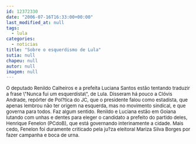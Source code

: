```yaml
---
id: 12372330
date: "2006-07-16T16:33:00+00:00"
last_modified_at: null
tags:
  - lula
categories:
  - noticias
title: "Sobre o esquerdismo de Lula"
sutia: null
chapeu: null
autor: null
imagem: null
---
```

<p><FONT size=2></p>
<p><P>O deputado Renildo Calheiros e a prefeita Luciana Santos estão tentando&nbsp;traduzir a frase \"Nunca fui um esquerdista\", de Lula. Disseram há pouco a Clóvis Andrade, repórter de Pol?tica do JC, que o presidente falou como estadista, que apenas lembrou não ter origem na esquerda, mas no movimento sindical, e que governa para todos. Faz algum sentido. Renildo e Luciana estão em Goiana lutando com unhas e dentes para eleger o candidato a prefeito do partido deles, Henrique Fenelon (PCdoB), que está governando interinamente a cidade. Mais cedo, Fenelon foi duramente criticado pela ju?za eleitoral Mariza Silva Borges por fazer campanha e boca de urna.</P></FONT> </p>
